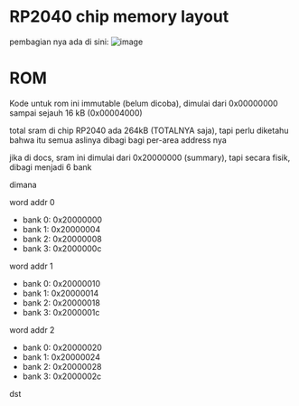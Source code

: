 # RP2040 chip memory layout

pembagian nya ada di sini:
![image](/assets/dfd7de595d88027938f56b7e764d7dce7dfa1ef8dfad07f788a65565041f7442f2bc1b1df44d8fe2528858fcf2cfda1d3c4c1eb3fb3d157a644fa18e.png)

# ROM
Kode untuk rom ini immutable (belum dicoba), dimulai dari 0x00000000 sampai sejauh 16 kB (0x00004000)

total sram di chip RP2040 ada 264kB (TOTALNYA saja), tapi perlu diketahu bahwa itu semua aslinya dibagi bagi per-area address nya

jika di docs, sram ini dimulai dari 0x20000000 (summary), tapi secara fisik, dibagi menjadi 6 bank

dimana

word addr 0
- bank 0: 0x20000000
- bank 1: 0x20000004
- bank 2: 0x20000008
- bank 3: 0x2000000c

word addr 1
- bank 0: 0x20000010
- bank 1: 0x20000014
- bank 2: 0x20000018
- bank 3: 0x2000001c

word addr 2
- bank 0: 0x20000020
- bank 1: 0x20000024
- bank 2: 0x20000028
- bank 3: 0x2000002c

dst